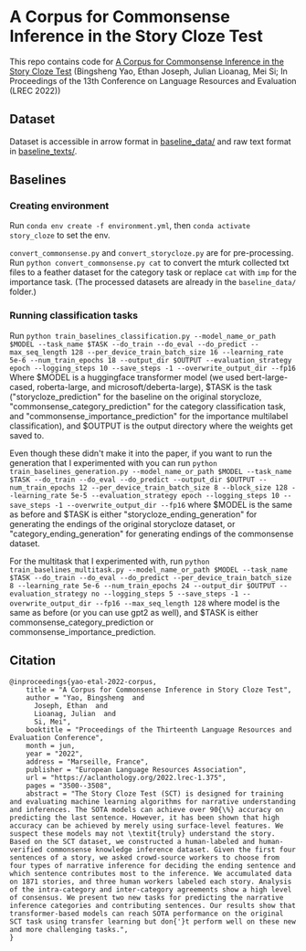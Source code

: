 # A Corpus for Commonsense Inference in the Story Cloze Test

This repo contains code for [A Corpus for Commonsense Inference in the Story Cloze Test](http://www.lrec-conf.org/proceedings/lrec2022/pdf/2022.lrec-1.375.pdf) (Bingsheng Yao, Ethan Joseph, Julian Lioanag, Mei Si; In Proceedings of the 13th Conference on Language Resources and Evaluation (LREC 2022))

## Dataset
Dataset is accessible in arrow format in [baseline_data/](baseline_data) and raw text format in [baseline_texts/](baseline_texts). 

## Baselines

### Creating environment
Run `conda env create -f environment.yml`, then `conda activate story_cloze` to set the env.

`convert_commonsense.py` and `convert_storycloze.py` are for pre-processing. Run `python convert_commonsense.py cat` to convert the mturk collected txt files to a feather dataset for the category task or replace `cat` with `imp` for the importance task. (The processed datasets are already in the `baseline_data/` folder.)

### Running classification tasks
Run `python train_baselines_classification.py --model_name_or_path $MODEL --task_name $TASK --do_train --do_eval --do_predict --max_seq_length 128 --per_device_train_batch_size 16 --learning_rate 5e-6 --num_train_epochs 18 --output_dir $OUTPUT --evaluation_strategy epoch --logging_steps 10 --save_steps -1 --overwrite_output_dir --fp16`
Where $MODEL is a huggingface transformer model (we used bert-large-cased, roberta-large, and microsoft/deberta-large), $TASK is the task ("storycloze_prediction" for the baseline on the original storycloze, "commonsense_category_prediction" for the category classification task, and "commonsense_importance_prediction" for the importance multilabel classification), and $OUTPUT is the output directory where the weights get saved to.

Even though these didn't make it into the paper, if you want to run the generation that I experimented with you can run
`python train_baselines_generation.py --model_name_or_path $MODEL --task_name $TASK --do_train --do_eval --do_predict --output_dir $OUTPUT --num_train_epochs 12 --per_device_train_batch_size 8 --block_size 128 --learning_rate 5e-5 --evaluation_strategy epoch --logging_steps 10 --save_steps -1 --overwrite_output_dir --fp16` where $MODEL is the same as before and $TASK is either "storycloze_ending_generation" for generating the endings of the original storycloze dataset, or "category_ending_generation" for generating endings of the commonsense dataset.

For the multitask that I experimented with, run
`python train_baselines_multitask.py --model_name_or_path $MODEL --task_name $TASK --do_train --do_eval --do_predict --per_device_train_batch_size 8 --learning_rate 5e-6 --num_train_epochs 24 --output_dir $OUTPUT --evaluation_strategy no --logging_steps 5 --save_steps -1 --overwrite_output_dir --fp16 --max_seq_length 128` where model is the same as before (or you can use gpt2 as well), and $TASK is either commonsense_category_prediction or commonsense_importance_prediction.

## Citation
```
@inproceedings{yao-etal-2022-corpus,
    title = "A Corpus for Commonsense Inference in Story Cloze Test",
    author = "Yao, Bingsheng  and
      Joseph, Ethan  and
      Lioanag, Julian  and
      Si, Mei",
    booktitle = "Proceedings of the Thirteenth Language Resources and Evaluation Conference",
    month = jun,
    year = "2022",
    address = "Marseille, France",
    publisher = "European Language Resources Association",
    url = "https://aclanthology.org/2022.lrec-1.375",
    pages = "3500--3508",
    abstract = "The Story Cloze Test (SCT) is designed for training and evaluating machine learning algorithms for narrative understanding and inferences. The SOTA models can achieve over 90{\%} accuracy on predicting the last sentence. However, it has been shown that high accuracy can be achieved by merely using surface-level features. We suspect these models may not \textit{truly} understand the story. Based on the SCT dataset, we constructed a human-labeled and human-verified commonsense knowledge inference dataset. Given the first four sentences of a story, we asked crowd-source workers to choose from four types of narrative inference for deciding the ending sentence and which sentence contributes most to the inference. We accumulated data on 1871 stories, and three human workers labeled each story. Analysis of the intra-category and inter-category agreements show a high level of consensus. We present two new tasks for predicting the narrative inference categories and contributing sentences. Our results show that transformer-based models can reach SOTA performance on the original SCT task using transfer learning but don{'}t perform well on these new and more challenging tasks.",
}
```
